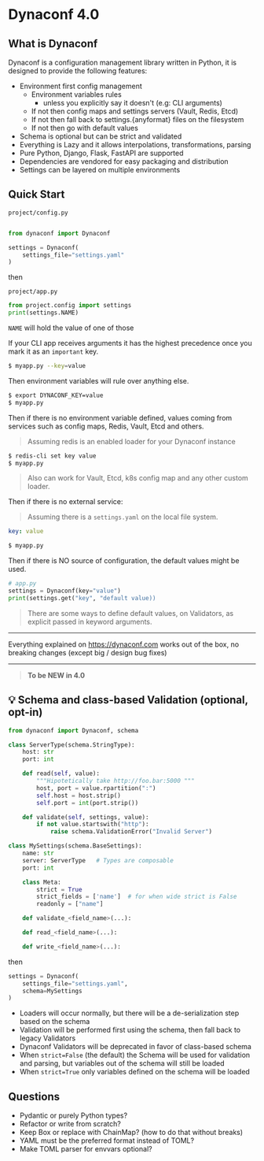 # Dynaconf 4.0

## What is Dynaconf

Dynaconf is a configuration management library written in Python, it is designed to provide the following features:

- Environment first config management 
    - Environment variables rules
        - unless you explicitly say it doesn't (e.g: CLI arguments)
    - If not then config maps and settings servers (Vault, Redis, Etcd)
    - If not then fall back to settings.{anyformat} files on the filesystem
    - If not then go with default values
- Schema is optional but can be strict and validated
- Everything is Lazy and it allows interpolations, transformations, parsing
- Pure Python, Django, Flask, FastAPI are supported
- Dependencies are vendored for easy packaging and distribution
- Settings can be layered on multiple environments


## Quick Start

`project/config.py`
```py

from dynaconf import Dynaconf

settings = Dynaconf(
    settings_file="settings.yaml"
)
```

then

`project/app.py`
```py
from project.config import settings
print(settings.NAME)
```

`NAME` will hold the value of one of those

If your CLI app receives arguments it has the highest precedence once you mark it as an `important` key.

```bash
$ myapp.py --key=value
```

Then environment variables will rule over anything else.

```bash
$ export DYNACONF_KEY=value
$ myapp.py
```

Then if there is no environment variable defined, values coming from services such as config maps, Redis, Vault, Etcd and others.

> Assuming redis is an enabled loader for your Dynaconf instance

```bash
$ redis-cli set key value
$ myapp.py
```

> Also can work for Vault, Etcd, k8s config map and any other custom loader.

Then if there is no external service:

> Assuming there is a `settings.yaml` on the local file system.

```yaml
key: value
```
```bash
$ myapp.py
```

Then if there is NO source of configuration, the default values might be used.

```py
# app.py
settings = Dynaconf(key="value")
print(settings.get("key", "default value))
```

> There are some ways to define default values, on Validators, as explicit passed in keyword arguments.

---

Everything explained on https://dynaconf.com works out of the box, no breaking changes (except big / design bug fixes)

---

> **To be NEW in 4.0**

## 💡 Schema and class-based Validation (optional, opt-in)


```py
from dynaconf import Dynaconf, schema

class ServerType(schema.StringType):
    host: str
    port: int

    def read(self, value):
        """Hipotetically take http://foo.bar:5000 """
        host, port = value.rpartition(":")
        self.host = host.strip()
        self.port = int(port.strip())

    def validate(self, settings, value):
        if not value.startswith("http"):
            raise schema.ValidationError("Invalid Server")
```

```py
class MySettings(schema.BaseSettings):
    name: str
    server: ServerType   # Types are composable
    port: int

    class Meta:
        strict = True
        strict_fields = ['name']  # for when wide strict is False
        readonly = ["name"]

    def validate_<field_name>(...):

    def read_<field_name>(...):

    def write_<field_name>(...):
```

then

```py 
settings = Dynaconf(
    settings_file="settings.yaml",
    schema=MySettings
)
```

- Loaders will occur normally, but there will be a de-serialization step based on the schema
- Validation will be performed first using the schema, then fall back to legacy Validators
- Dynaconf Validators will be deprecated in favor of class-based schema
- When `strict=False` (the default) the Schema will be used for validation and parsing, but variables out of the schema will still be loaded
- When `strict=True` only variables defined on the schema will be loaded

## Questions

- Pydantic or purely Python types?
- Refactor or write from scratch?
- Keep Box or replace with ChainMap? (how to do that without breaks)
- YAML must be the preferred format instead of TOML?
- Make TOML parser for envvars optional?


